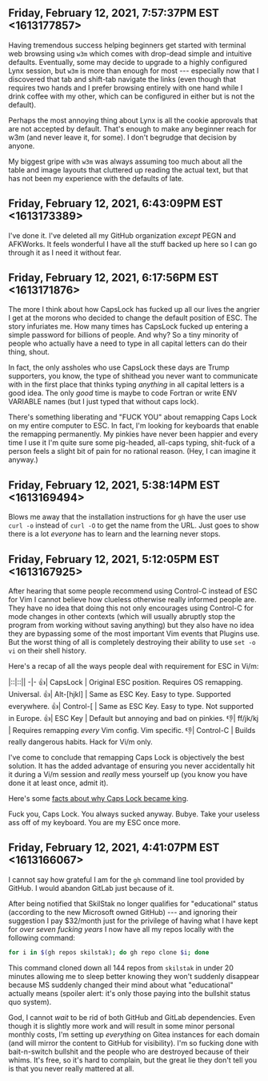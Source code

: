 ## Friday, February 12, 2021, 7:57:37PM EST <1613177857>

Having tremendous success helping beginners get started with terminal
web browsing using `w3m` which comes with drop-dead simple and intuitive
defaults. Eventually, some may decide to upgrade to a highly configured
Lynx session, but `w3m` is more than enough for most --- especially now
that I discovered that tab and shift-tab navigate the links (even though
that requires two hands and I prefer browsing entirely with one hand
while I drink coffee with my other, which can be configured in either
but is not the default).

Perhaps the most annoying thing about Lynx is all the cookie approvals
that are not accepted by default. That's enough to make any beginner
reach for w3m (and never leave it, for some). I don't begrudge that
decision by anyone.

My biggest gripe with `w3m` was always assuming too much about all the
table and image layouts that cluttered up reading the actual text, but
that has not been my experience with the defaults of late.

## Friday, February 12, 2021, 6:43:09PM EST <1613173389>

I've done it. I've deleted all my GitHub organization *except* PEGN and
AFKWorks. It feels wonderful I have all the stuff backed up here so I
can go through it as I need it without fear.

## Friday, February 12, 2021, 6:17:56PM EST <1613171876>

The more I think about how CapsLock has fucked up all our lives the
angrier I get at the morons who decided to change the default position
of ESC. The story infuriates me. How many times has CapsLock fucked up
entering a simple password for billions of people. And why? So a tiny
minority of people who actually have a need to type in all capital
letters can do their thing, shout.

In fact, the only assholes who use CapsLock these days are Trump
supporters, you know, the type of shithead you never want to communicate
with in the first place that thinks typing *anything* in all capital
letters is a good idea. The only *good* time is maybe to code Fortran or
write ENV VARIABLE names (but I just typed that without caps
lock).

There's something liberating and "FUCK YOU" about remapping Caps Lock on
my entire computer to ESC. In fact, I'm looking for keyboards that
enable the remapping permanently. My pinkies have never been happier and
every time I use it I'm quite sure some pig-headed, all-caps typing,
shit-fuck of a person feels a slight bit of pain for no rational reason.
(Hey, I can imagine it anyway.)

## Friday, February 12, 2021, 5:38:14PM EST <1613169494>

Blows me away that the installation instructions for `gh` have the user
use `curl -o` instead of `curl -O` to get the name from the URL. Just
goes to show there is a lot *everyone* has to learn and the learning
never stops.

## Friday, February 12, 2021, 5:12:05PM EST <1613167925>

After hearing that some people recommend using Control-C instead of ESC
for Vim I cannot believe how clueless otherwise really informed people
are. They have no idea that doing this not only encourages using
Control-C for mode changes in other contexts (which will usually
abruptly stop the program from working without saving anything) but they
also have no idea they are bypassing some of the most important Vim
events that Plugins use. But the worst thing of all is completely
destroying their ability to use `set -o vi` on their shell history.

Here's a recap of all the ways people deal with requirement for ESC in
Vi/m:

|::|::||
-|-
👍| CapsLock   | Original ESC position. Requires OS remapping. Universal.
👍| Alt-[hjkl] | Same as ESC Key. Easy to type. Supported everywhere.
👍| Control-[  | Same as ESC Key. Easy to type. Not supported in Europe.
👍| ESC Key    | Default but annoying and bad on pinkies.
👎| ff/jk/kj   | Requires remapping *every* Vim config. Vim specific.
👎| Control-C  | Builds really dangerous habits. Hack for Vi/m only.

I've come to conclude that remapping Caps Lock is objectively the best
solution. It has the added advantage of ensuring you never accidentally
hit it during a Vi/m session and *really* mess yourself up (you know you
have done it at least once, admit it).

Here's some [facts about why Caps Lock became king](https://simplyian.com/2015/01/08/The-real-reason-why-Caps-Lock-and-Escape-are-in-terrible-positions/).

Fuck you, Caps Lock. You always sucked anyway. Bubye. Take your useless
ass off of my keyboard. You are my ESC
once more. 

## Friday, February 12, 2021, 4:41:07PM EST <1613166067>

I cannot say how grateful I am for the `gh` command line tool provided
by GitHub. I would abandon GitLab just because of it.

After being notified that SkilStak no longer qualifies for "educational"
status (according to the new Microsoft owned GitHub) --- and ignoring
their suggestion I pay \$32/month just for the privilege of having what
I have kept for *over seven fucking years* I now have all my repos
locally with the following command:

```sh
for i in $(gh repos skilstak); do gh repo clone $i; done
```

This command cloned down all 144 repos from `skilstak` in under 20
minutes allowing me to sleep better knowing they won't suddenly
disappear because MS suddenly changed their mind about what
"educational" actually means (spoiler alert: it's only those paying into
the bullshit status quo system).

God, I cannot *wait* to be rid of both GitHub and GitLab dependencies.
Even though it is slightly more work and will result in some minor
personal monthly costs, I'm setting up *everything* on Gitea instances
for each domain (and will mirror the content to GitHub for visibility).
I'm so fucking done with bait-n-switch bullshit and the people who are
destroyed because of their whims. It's free, so it's hard to complain,
but the great lie they don't tell you is that you never really mattered
at all.

